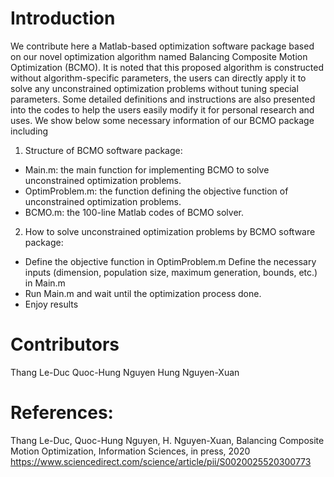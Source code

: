 # Introduction
We contribute here a Matlab-based optimization software package based on our novel optimization algorithm named Balancing Composite Motion Optimization (BCMO). It is noted that this proposed algorithm is constructed without algorithm-specific parameters, the users can directly apply it to solve any unconstrained optimization problems without tuning special parameters. Some detailed definitions and instructions are also presented into the codes to help the users easily modify it for personal research and uses. We show below some necessary information of our BCMO package including
1. Structure of BCMO software package: 
- Main.m: the main function for implementing BCMO to solve unconstrained optimization problems.
- OptimProblem.m: the function defining the objective function of unconstrained optimization problems.
- BCMO.m: the 100-line Matlab codes of BCMO solver.
2. How to solve unconstrained optimization problems by BCMO software package: 
- Define the objective function in OptimProblem.m Define the necessary inputs (dimension, population size, maximum generation, bounds, etc.) in Main.m
- Run Main.m and wait until the optimization process done.
- Enjoy results

# Contributors
Thang Le-Duc
Quoc-Hung Nguyen
Hung Nguyen-Xuan

# References:
Thang Le-Duc, Quoc-Hung Nguyen, H. Nguyen-Xuan, Balancing Composite Motion Optimization, Information Sciences, in press, 2020 https://www.sciencedirect.com/science/article/pii/S0020025520300773
